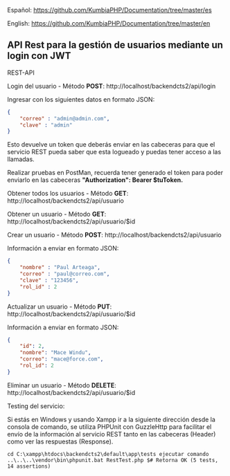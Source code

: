Español: https://github.com/KumbiaPHP/Documentation/tree/master/es

English: https://github.com/KumbiaPHP/Documentation/tree/master/en

## API Rest para la gestión de usuarios mediante un login con JWT

REST-API

Login del usuario - Método **POST**:
http://localhost/backendcts2/api/login

Ingresar con los siguientes datos en formato JSON:
```json
{
	"correo" : "admin@admin.com",
	"clave" : "admin"
}
```
Esto devuelve un token que deberás enviar en las cabeceras para que el servicio REST
pueda saber que esta logueado y puedas tener acceso a las llamadas.

Realizar pruebas en PostMan, recuerda tener generado el token para poder enviarlo en
las cabeceras **"Authorization": Bearer $tuToken.**

Obtener todos los usuarios - Método **GET**:
http://localhost/backendcts2/api/usuario

Obtener un usuario - Método **GET**:
http://localhost/backendcts2/api/usuario/$id

Crear un usuario - Método **POST**:
http://localhost/backendcts2/api/usuario

Información a enviar en formato JSON:
```json
{
	"nombre" : "Paul Arteaga",
	"correo" : "paul@correo.com",
	"clave" : "123456",
	"rol_id" : 2
}
```
Actualizar un usuario - Método **PUT**:
http://localhost/backendcts2/api/usuario/$id

Información a enviar en formato JSON:
```json
{
	"id": 2,
	"nombre": "Mace Windu",
	"correo": "mace@force.com",
	"rol_id": 2
}
```
Eliminar un usuario - Método **DELETE**:
http://localhost/backendcts2/api/usuario/$id

Testing del servicio:

Si estás en Windows y usando Xampp ir a la siguiente dirección desde la consola de comando, se utiliza PHPUnit con GuzzleHttp para facilitar el envío de la información al servicio REST tanto en las cabeceras (Header) como ver las respuestas (Response).

`
cd C:\xampp\htdocs\backendcts2\default\app\tests
ejecutar comando ..\..\..\vendor\bin\phpunit.bat RestTest.php
$# Retorna OK (5 tests, 14 assertions)
`
